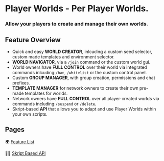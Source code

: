 # Player Worlds - Per Player Worlds.
### Allow your players to create and manage their own worlds. 

## Feature Overview
* Quick and easy **WORLD CREATOR**, inlcuding a custom seed selector, custom made templates and environment selector.
* **WORLD NAVIGATOR**, via a `/join` command or the custom world gui.
* World owners have **FULL CONTROL** over their world via integrated commands inlcuding `/ban`, `/whitelist` or the custom control panel.
* Custom **GROUP MANAGER**, with group creation, permissions and chat prefixes.
* **TEMPLATE MANAGER** for network owners to create their own pre-made templates for worlds.
* Network owners have **FULL CONTROL** over all player-created worlds via commands including `/suspend` or `/delete`.
* Skript-based **API** that allows you to adapt and use Player Worlds within your own scripts.

## Pages
🌍 [Feature List](https://github.com/AdxmGG/playerworlds/wiki/🌍-Features)

🧑‍💻 [Skript Based API](https://github.com/AdxmGG/playerworlds/wiki/🧑%E2%80%8D💻-Skript-Based-API)
